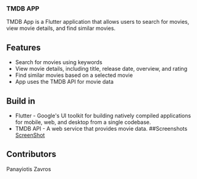 ### TMDB APP
TMDB App is a Flutter application that allows users to search for movies, view movie details, and find similar movies.
## Features
* Search for movies using keywords
* View movie details, including title, release date, overview, and rating
* Find similar movies based on a selected movie
* App uses the TMDB API for movie data
## Build in 
* Flutter - Google's UI toolkit for building natively compiled applications for mobile, web, and desktop from a single codebase.
* TMDB API - A web service that provides movie data.
##Screenshots
[ScreenShot](https://github.com/pzavros/tmdb_MobileApp/blob/master/lib/tmdb%20-%20screenshots/Screenshot_20230331_161020.jpg)

## Contributors
Panayiotis Zavros
